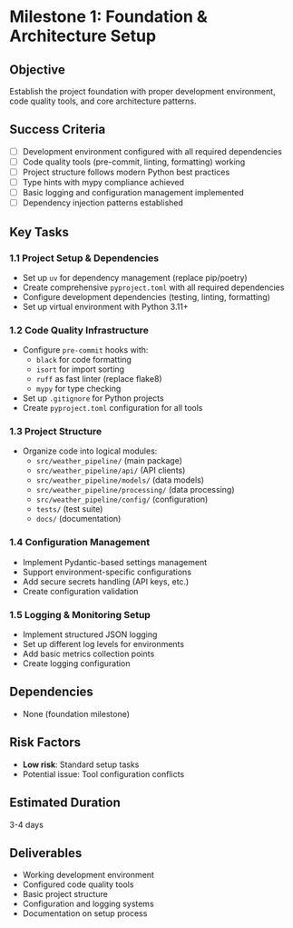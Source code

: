 # Milestone 1: Foundation & Architecture Setup

## Objective
Establish the project foundation with proper development environment, code quality tools, and core architecture patterns.

## Success Criteria
- [ ] Development environment configured with all required dependencies
- [ ] Code quality tools (pre-commit, linting, formatting) working
- [ ] Project structure follows modern Python best practices
- [ ] Type hints with mypy compliance achieved
- [ ] Basic logging and configuration management implemented
- [ ] Dependency injection patterns established

## Key Tasks

### 1.1 Project Setup & Dependencies
- Set up `uv` for dependency management (replace pip/poetry)
- Create comprehensive `pyproject.toml` with all required dependencies
- Configure development dependencies (testing, linting, formatting)
- Set up virtual environment with Python 3.11+

### 1.2 Code Quality Infrastructure
- Configure `pre-commit` hooks with:
  - `black` for code formatting
  - `isort` for import sorting  
  - `ruff` as fast linter (replace flake8)
  - `mypy` for type checking
- Set up `.gitignore` for Python projects
- Create `pyproject.toml` configuration for all tools

### 1.3 Project Structure
- Organize code into logical modules:
  - `src/weather_pipeline/` (main package)
  - `src/weather_pipeline/api/` (API clients)
  - `src/weather_pipeline/models/` (data models)
  - `src/weather_pipeline/processing/` (data processing)
  - `src/weather_pipeline/config/` (configuration)
  - `tests/` (test suite)
  - `docs/` (documentation)

### 1.4 Configuration Management
- Implement Pydantic-based settings management
- Support environment-specific configurations
- Add secure secrets handling (API keys, etc.)
- Create configuration validation

### 1.5 Logging & Monitoring Setup  
- Implement structured JSON logging
- Set up different log levels for environments
- Add basic metrics collection points
- Create logging configuration

## Dependencies
- None (foundation milestone)

## Risk Factors
- **Low risk**: Standard setup tasks
- Potential issue: Tool configuration conflicts

## Estimated Duration
3-4 days

## Deliverables
- Working development environment
- Configured code quality tools
- Basic project structure
- Configuration and logging systems
- Documentation on setup process
